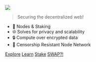 <img src="_media/logo-blk.png" class="center">

> Securing the decentralized web!

- 🚀 Nodes & Staking
- 🌐 Solves for privacy and scalability
- 🔒 Compute over encrypted data
- 📶 Censorship Resistant Node Network

<div class="buttons">
  <a href="https://www.puzzle.report"><span>Explore</span></a>
  <a href="#/readme"><span>Learn</span></a>
  <a href="#/stake"><span>Stake</span></a>
  <a href="#/swap"><span>SWAP?!</span></a>
</div>
